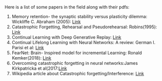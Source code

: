 Here is a list of some papers in the field along with their pdfs:

1. Memory retention- the synaptic stability versus plasticity dilemma: Wickliffe C. Abraham (2005): [Link](http://citeseerx.ist.psu.edu/viewdoc/download?doi=10.1.1.371.6320&rep=rep1&type=pdf)
2. Catastrophic Forgetting, Rehearsal and Pseudorehearsal: Robins(1995): [Link](http://citeseerx.ist.psu.edu/viewdoc/download?doi=10.1.1.108.3078&rep=rep1&type=pdf)
3. Continual Learning with Deep Generative Replay: [Link](http://papers.nips.cc/paper/6892-continual-learning-with-deep-generative-replay.pdf)
4. Continual Lifelong Learning with Neural Networks: A review: German I. Parisi et al: [Link](https://arxiv.org/pdf/1802.07569.pdf)
5. FearNet: Brain- Inspired model for incremental Learning: Ronald Kemker(2018): [Link](https://arxiv.org/pdf/1711.10563.pdf)
6. Overcoming catastrophic forgetting in neural networks:James Kirkpatricka et al(2017:[Link](https://www.pnas.org/content/pnas/114/13/3521.full.pdf)
7. Wikipedia article about Catastrophic forgetting/Interference: [Link](https://en.wikipedia.org/wiki/Catastrophic_interference)
